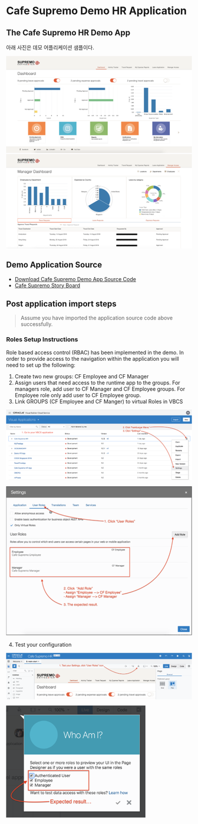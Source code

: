 # Cafe Supremo Demo HR Application

## The Cafe Supremo HR Demo App
아래 사진은 데모 어플리케이션 샘플이다.

![](resources/images/cf/dashboard.png) ![](resources/images/cf/manager.png)

## Demo Application Source
+ [Download Cafe Supremo Demo App Source Code](resources/materials/Cafe-Supremo-HR.zip)
+ [Cafe Supremo Story Board](resources/materials/Cafe-Supremo-VBCS-StoryBoard-Extension-v1.pdf)

## Post application import steps

> Assume you have imported the application source code above successfully.

### Roles Setup Instructions

Role based access control (RBAC) has been implemented in the demo. In order to provide access to the navigation within the application you will need to set up the following:

1. Create two new groups: CF Employee and CF Manager
2. Assign users that need access to the runtime app to the groups. For managers role, add user to CF Manager and CF Employee groups. For Employee role only add user to CF Employee group.
3. Link GROUPS (CF Employee and CF Manger) to virtual Roles in VBCS

![](resources/images/Roles-4.png)

![](resources/images/Roles-5.png)

4. Test your configuration

![](resources/images/Roles-6.png)

<img src="resources/images/Roles-7.png" width="75%"/>
